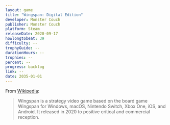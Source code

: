 ```yaml
---
layout: game
title: "Wingspan: Digital Edition"
developer: Monster Couch
publisher: Monster Couch
platform: Steam
releaseDate: 2020-09-17
howlongtobeat: 39
difficulty: --
trophyGuide: --
durationHours: --
trophies: --
percent: --
progress: backlog
link: --
date: 2035-01-01
---
```


From [Wikipedia](https://en.wikipedia.org/wiki/Wingspan_(video_game)):

> Wingspan is a strategy video game based on the board game Wingspan for Windows, macOS, Nintendo Switch, Xbox One, iOS, and Android. It released in 2020 to positive critical and commercial reception.
